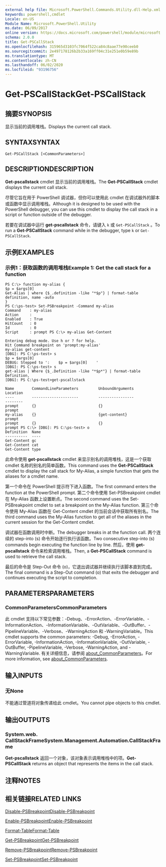 ```yaml
---
external help file: Microsoft.PowerShell.Commands.Utility.dll-Help.xml
keywords: powershell,cmdlet
Locale: en-US
Module Name: Microsoft.PowerShell.Utility
ms.date: 06/09/2017
online version: https://docs.microsoft.com/powershell/module/microsoft.powershell.utility/get-pscallstack?view=powershell-7&WT.mc_id=ps-gethelp
schema: 2.0.0
title: Get-PSCallStack
ms.openlocfilehash: 315965d3103fc7064f522ca84c8aae77e90ceeb0
ms.sourcegitcommit: 2e497178126b2b33a169ff04c31e251e0b59e89b
ms.translationtype: MT
ms.contentlocale: zh-CN
ms.lasthandoff: 06/02/2020
ms.locfileid: "93196756"
---
```

# <span data-ttu-id="39cd7-103">Get-PSCallStack</span><span class="sxs-lookup"><span data-stu-id="39cd7-103">Get-PSCallStack</span></span>

## <span data-ttu-id="39cd7-104">摘要</span><span class="sxs-lookup"><span data-stu-id="39cd7-104">SYNOPSIS</span></span>
<span data-ttu-id="39cd7-105">显示当前的调用堆栈。</span><span class="sxs-lookup"><span data-stu-id="39cd7-105">Displays the current call stack.</span></span>

## <span data-ttu-id="39cd7-106">SYNTAX</span><span class="sxs-lookup"><span data-stu-id="39cd7-106">SYNTAX</span></span>

```
Get-PSCallStack [<CommonParameters>]
```

## <span data-ttu-id="39cd7-107">DESCRIPTION</span><span class="sxs-lookup"><span data-stu-id="39cd7-107">DESCRIPTION</span></span>

<span data-ttu-id="39cd7-108">**Get-pscallstack** cmdlet 显示当前的调用堆栈。</span><span class="sxs-lookup"><span data-stu-id="39cd7-108">The **Get-PSCallStack** cmdlet displays the current call stack.</span></span>

<span data-ttu-id="39cd7-109">尽管它旨在用于 PowerShell 调试器，但你可以使用此 cmdlet 在调试器外的脚本或函数中显示调用堆栈。</span><span class="sxs-lookup"><span data-stu-id="39cd7-109">Although it is designed to be used with the PowerShell debugger, you can use this cmdlet to display the call stack in a script or function outside of the debugger.</span></span>

<span data-ttu-id="39cd7-110">若要在调试器中运行 **get-pscallstack** 命令，请键入 `k` 或 `Get-PSCallStack` 。</span><span class="sxs-lookup"><span data-stu-id="39cd7-110">To run a **Get-PSCallStack** command while in the debugger, type `k` or `Get-PSCallStack`.</span></span>

## <span data-ttu-id="39cd7-111">示例</span><span class="sxs-lookup"><span data-stu-id="39cd7-111">EXAMPLES</span></span>

### <span data-ttu-id="39cd7-112">示例1：获取函数的调用堆栈</span><span class="sxs-lookup"><span data-stu-id="39cd7-112">Example 1: Get the call stack for a function</span></span>

```
PS C:\> function my-alias {
$p = $args[0]
Get-Alias | where {$_.definition -like "*$p"} | format-table definition, name -auto
}
PS C:\ps-test> Set-PSBreakpoint -Command my-alias
Command    : my-alias
Action     :
Enabled    : True
HitCount   : 0
Id         : 0
Script     : prompt PS C:\> my-alias Get-Content

Entering debug mode. Use h or ? for help.
Hit Command breakpoint on 'prompt:my-alias'
my-alias get-content
[DBG]: PS C:\ps-test> s
$p = $args[0]
DEBUG: Stepped to ':    $p = $args[0]    '
[DBG]: PS C:\ps-test> s
get-alias | Where {$_.Definition -like "*$p*"} | format-table Definition,
[DBG]: PS C:\ps-test>get-pscallstack

Name        CommandLineParameters         UnboundArguments              Location
----        ---------------------         ----------------              --------
prompt      {}                            {}                            prompt
my-alias    {}                            {get-content}                 prompt
prompt      {}                            {}                            prompt PS C:\> [DBG]: PS C:\ps-test> o
Definition  Name
----------  ----
Get-Content gc
Get-Content cat
Get-Content type
```

<span data-ttu-id="39cd7-113">此命令使用 **get-pscallstack** cmdlet 来显示别名的调用堆栈，这是一个获取 cmdlet 名称的别名的简单函数。</span><span class="sxs-lookup"><span data-stu-id="39cd7-113">This command uses the **Get-PSCallStack** cmdlet to display the call stack for My-Alias, a simple function that gets the aliases for a cmdlet name.</span></span>

<span data-ttu-id="39cd7-114">第一个命令在 PowerShell 提示符下进入函数。</span><span class="sxs-lookup"><span data-stu-id="39cd7-114">The first command enters the function at the PowerShell prompt.</span></span>
<span data-ttu-id="39cd7-115">第二个命令使用 Set-PSBreakpoint cmdlet 在 My-Alias 函数上设置断点。</span><span class="sxs-lookup"><span data-stu-id="39cd7-115">The second command uses the Set-PSBreakpoint cmdlet to set a breakpoint on the My-Alias function.</span></span>
<span data-ttu-id="39cd7-116">第三个命令使用 My-Alias 函数在 Get-Content cmdlet 的当前会话中获取所有别名。</span><span class="sxs-lookup"><span data-stu-id="39cd7-116">The third command uses the My-Alias function to get all of the aliases in the current session for the Get-Content cmdlet.</span></span>

<span data-ttu-id="39cd7-117">调试器在函数调用时中断。</span><span class="sxs-lookup"><span data-stu-id="39cd7-117">The debugger breaks in at the function call.</span></span>
<span data-ttu-id="39cd7-118">两个连续的 step-into (s) 命令开始逐行执行该函数。</span><span class="sxs-lookup"><span data-stu-id="39cd7-118">Two consecutive step-into (s) commands begin executing the function line by line.</span></span>
<span data-ttu-id="39cd7-119">然后，使用 **get-pscallstack** 命令来检索调用堆栈。</span><span class="sxs-lookup"><span data-stu-id="39cd7-119">Then, a **Get-PSCallStack** command is used to retrieve the call stack.</span></span>

<span data-ttu-id="39cd7-120">最后的命令是 Step-Out 命令 (o)，它退出调试器并继续执行该脚本直到完成。</span><span class="sxs-lookup"><span data-stu-id="39cd7-120">The final command is a Step-Out command (o) that exits the debugger and continues executing the script to completion.</span></span>

## <span data-ttu-id="39cd7-121">PARAMETERS</span><span class="sxs-lookup"><span data-stu-id="39cd7-121">PARAMETERS</span></span>

### <span data-ttu-id="39cd7-122">CommonParameters</span><span class="sxs-lookup"><span data-stu-id="39cd7-122">CommonParameters</span></span>

<span data-ttu-id="39cd7-123">此 cmdlet 支持以下常见参数：-Debug、-ErrorAction、-ErrorVariable、-InformationAction、-InformationVariable、-OutVariable、-OutBuffer、-PipelineVariable、-Verbose、-WarningAction 和 -WarningVariable。</span><span class="sxs-lookup"><span data-stu-id="39cd7-123">This cmdlet supports the common parameters: -Debug, -ErrorAction, -ErrorVariable, -InformationAction, -InformationVariable, -OutVariable, -OutBuffer, -PipelineVariable, -Verbose, -WarningAction, and -WarningVariable.</span></span> <span data-ttu-id="39cd7-124">有关详细信息，请参阅 [about_CommonParameters](https://go.microsoft.com/fwlink/?LinkID=113216)。</span><span class="sxs-lookup"><span data-stu-id="39cd7-124">For more information, see [about_CommonParameters](https://go.microsoft.com/fwlink/?LinkID=113216).</span></span>

## <span data-ttu-id="39cd7-125">输入</span><span class="sxs-lookup"><span data-stu-id="39cd7-125">INPUTS</span></span>

### <span data-ttu-id="39cd7-126">无</span><span class="sxs-lookup"><span data-stu-id="39cd7-126">None</span></span>

<span data-ttu-id="39cd7-127">不能通过管道将对象传递给此 cmdlet。</span><span class="sxs-lookup"><span data-stu-id="39cd7-127">You cannot pipe objects to this cmdlet.</span></span>

## <span data-ttu-id="39cd7-128">输出</span><span class="sxs-lookup"><span data-stu-id="39cd7-128">OUTPUTS</span></span>

### <span data-ttu-id="39cd7-129">System.web. CallStackFrame</span><span class="sxs-lookup"><span data-stu-id="39cd7-129">System.Management.Automation.CallStackFrame</span></span>

<span data-ttu-id="39cd7-130">**Get-pscallstack** 返回一个对象，该对象表示调用堆栈中的项。</span><span class="sxs-lookup"><span data-stu-id="39cd7-130">**Get-PSCallStack** returns an object that represents the items in the call stack.</span></span>

## <span data-ttu-id="39cd7-131">注释</span><span class="sxs-lookup"><span data-stu-id="39cd7-131">NOTES</span></span>

## <span data-ttu-id="39cd7-132">相关链接</span><span class="sxs-lookup"><span data-stu-id="39cd7-132">RELATED LINKS</span></span>

[<span data-ttu-id="39cd7-133">Disable-PSBreakpoint</span><span class="sxs-lookup"><span data-stu-id="39cd7-133">Disable-PSBreakpoint</span></span>](Disable-PSBreakpoint.md)

[<span data-ttu-id="39cd7-134">Enable-PSBreakpoint</span><span class="sxs-lookup"><span data-stu-id="39cd7-134">Enable-PSBreakpoint</span></span>](Enable-PSBreakpoint.md)

[<span data-ttu-id="39cd7-135">Format-Table</span><span class="sxs-lookup"><span data-stu-id="39cd7-135">Format-Table</span></span>](Format-Table.md)

[<span data-ttu-id="39cd7-136">Get-PSBreakpoint</span><span class="sxs-lookup"><span data-stu-id="39cd7-136">Get-PSBreakpoint</span></span>](Get-PSBreakpoint.md)

[<span data-ttu-id="39cd7-137">Remove-PSBreakpoint</span><span class="sxs-lookup"><span data-stu-id="39cd7-137">Remove-PSBreakpoint</span></span>](Remove-PSBreakpoint.md)

[<span data-ttu-id="39cd7-138">Set-PSBreakpoint</span><span class="sxs-lookup"><span data-stu-id="39cd7-138">Set-PSBreakpoint</span></span>](Set-PSBreakpoint.md)
